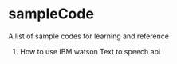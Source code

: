 # sampleCode
A list of sample codes for learning and reference
  1. How to use IBM watson Text to speech api
